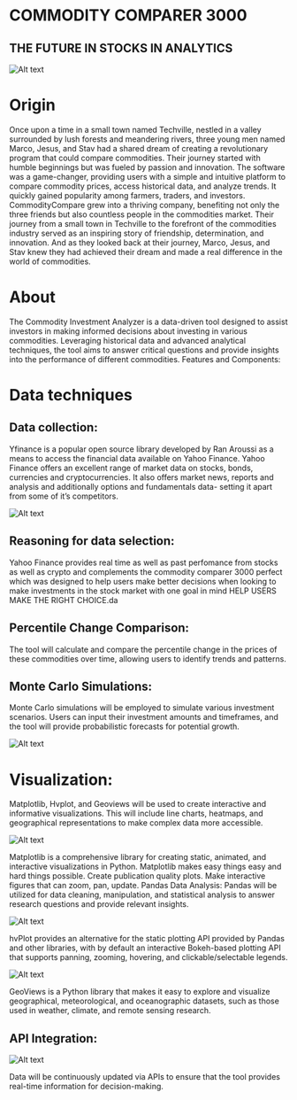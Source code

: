 # COMMODITY COMPARER 3000
## THE FUTURE IN STOCKS IN ANALYTICS 
![Alt text](assets-1.jpg)

# Origin
Once upon a time in a small town named Techville, nestled in a valley surrounded by lush forests and meandering rivers, three young men named Marco, Jesus, and Stav had a shared dream of creating a revolutionary program that could compare commodities. Their journey started with humble beginnings but was fueled by passion and innovation. The software was a game-changer, providing users with a simple and intuitive platform to compare commodity prices, access historical data, and analyze trends. It quickly gained popularity among farmers, traders, and investors. CommodityCompare grew into a thriving company, benefiting not only the three friends but also countless people in the commodities market. Their journey from a small town in Techville to the forefront of the commodities industry served as an inspiring story of friendship, determination, and innovation. And as they looked back at their journey, Marco, Jesus, and Stav knew they had achieved their dream and made a real difference in the world of commodities.


# About
​The Commodity Investment Analyzer is a data-driven tool designed 
 to assist investors in making informed decisions about investing in various commodities. Leveraging historical data and advanced analytical techniques, the tool aims to answer critical questions and provide insights into the performance of different commodities. Features and Components:

# Data techniques

## Data collection: 
Yfinance is a popular open source library developed by Ran Aroussi as a means to access the financial data available on Yahoo Finance.
Yahoo Finance offers an excellent range of market data on stocks, bonds, currencies and cryptocurrencies. It also offers market news, reports and analysis and additionally options and fundamentals data- setting it apart from some of it’s competitors.

![Alt text](assets1-3.png)

## Reasoning for data selection:  
Yahoo Finance provides real time as well as past perfomance from stocks as well as crypto and complements the commodity comparer 3000 perfect which was designed to help users make better decisions when looking to make investments in the stock market with one goal in mind  HELP USERS MAKE THE RIGHT CHOICE.da



## Percentile Change Comparison: 
The tool will calculate and compare the percentile change in the prices of these commodities over time, allowing users to identify trends and patterns.


## Monte Carlo Simulations: 
Monte Carlo simulations will be employed to simulate various investment scenarios. Users can input their investment amounts and timeframes, and the tool will provide probabilistic forecasts for potential growth.

![Alt text](asssets2-2.png)

# Visualization: 
Matplotlib, Hvplot, and Geoviews will be used to create interactive and informative visualizations. This will include line charts, heatmaps, and geographical representations to make complex data more accessible.


![Alt text](matpltlib-1.png)

Matplotlib is a comprehensive library for creating static, animated, and interactive visualizations in Python. Matplotlib makes easy things easy and hard things possible. Create publication quality plots. Make interactive figures that can zoom, pan, update.
Pandas Data Analysis: Pandas will be utilized for data cleaning, manipulation, and statistical analysis to answer research questions and provide relevant insights.

![Alt text](hvplot-1.png)

hvPlot provides an alternative for the static plotting API provided by Pandas and other libraries, with by default an interactive Bokeh-based plotting API that supports panning, zooming, hovering, and clickable/selectable legends.

![Alt text](geoviews-1.png)

GeoViews is a Python library that makes it easy to explore and visualize geographical, meteorological, and oceanographic datasets, such as those used in weather, climate, and remote sensing research.

## API Integration: 
![Alt text](API-1.png)

Data will be continuously updated via APIs to ensure that the tool provides real-time information for decision-making.